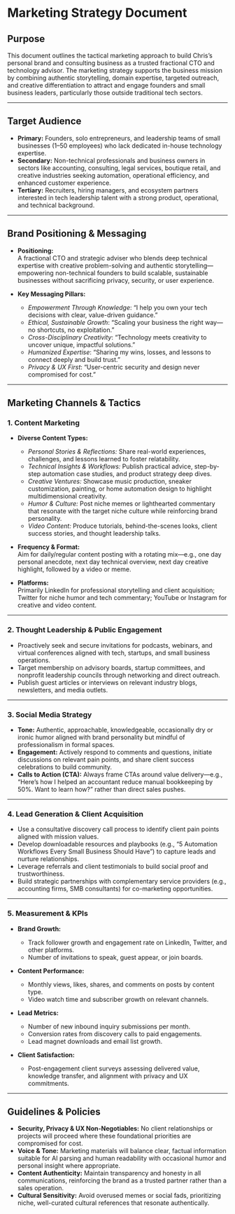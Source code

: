 # Marketing Strategy Document

## Purpose

This document outlines the tactical marketing approach to build Chris’s personal brand and consulting business as a trusted fractional CTO and technology advisor. The marketing strategy supports the business mission by combining authentic storytelling, domain expertise, targeted outreach, and creative differentiation to attract and engage founders and small business leaders, particularly those outside traditional tech sectors.

---

## Target Audience

- **Primary:** Founders, solo entrepreneurs, and leadership teams of small businesses (1–50 employees) who lack dedicated in-house technology expertise.
- **Secondary:** Non-technical professionals and business owners in sectors like accounting, consulting, legal services, boutique retail, and creative industries seeking automation, operational efficiency, and enhanced customer experience.
- **Tertiary:** Recruiters, hiring managers, and ecosystem partners interested in tech leadership talent with a strong product, operational, and technical background.

---

## Brand Positioning & Messaging

- **Positioning:**  
  A fractional CTO and strategic adviser who blends deep technical expertise with creative problem-solving and authentic storytelling—empowering non-technical founders to build scalable, sustainable businesses without sacrificing privacy, security, or user experience.

- **Key Messaging Pillars:**
  - _Empowerment Through Knowledge_: “I help you own your tech decisions with clear, value-driven guidance.”
  - _Ethical, Sustainable Growth_: “Scaling your business the right way—no shortcuts, no exploitation.”
  - _Cross-Disciplinary Creativity_: “Technology meets creativity to uncover unique, impactful solutions.”
  - _Humanized Expertise_: “Sharing my wins, losses, and lessons to connect deeply and build trust.”
  - _Privacy & UX First_: “User-centric security and design never compromised for cost.”

---

## Marketing Channels & Tactics

### 1. Content Marketing

- **Diverse Content Types:**
  - _Personal Stories & Reflections:_ Share real-world experiences, challenges, and lessons learned to foster relatability.
  - _Technical Insights & Workflows:_ Publish practical advice, step-by-step automation case studies, and product strategy deep dives.
  - _Creative Ventures:_ Showcase music production, sneaker customization, painting, or home automation design to highlight multidimensional creativity.
  - _Humor & Culture:_ Post niche memes or lighthearted commentary that resonate with the target niche culture while reinforcing brand personality.
  - _Video Content:_ Produce tutorials, behind-the-scenes looks, client success stories, and thought leadership talks.

- **Frequency & Format:**  
  Aim for daily/regular content posting with a rotating mix—e.g., one day personal anecdote, next day technical overview, next day creative highlight, followed by a video or meme.

- **Platforms:**  
  Primarily LinkedIn for professional storytelling and client acquisition; Twitter for niche humor and tech commentary; YouTube or Instagram for creative and video content.

---

### 2. Thought Leadership & Public Engagement

- Proactively seek and secure invitations for podcasts, webinars, and virtual conferences aligned with tech, startups, and small business operations.
- Target membership on advisory boards, startup committees, and nonprofit leadership councils through networking and direct outreach.
- Publish guest articles or interviews on relevant industry blogs, newsletters, and media outlets.

---

### 3. Social Media Strategy

- **Tone:** Authentic, approachable, knowledgeable, occasionally dry or ironic humor aligned with brand personality but mindful of professionalism in formal spaces.
- **Engagement:** Actively respond to comments and questions, initiate discussions on relevant pain points, and share client success celebrations to build community.
- **Calls to Action (CTA):** Always frame CTAs around value delivery—e.g., “Here’s how I helped an accountant reduce manual bookkeeping by 50%. Want to learn how?” rather than direct sales pushes.

---

### 4. Lead Generation & Client Acquisition

- Use a consultative discovery call process to identify client pain points aligned with mission values.
- Develop downloadable resources and playbooks (e.g., “5 Automation Workflows Every Small Business Should Have”) to capture leads and nurture relationships.
- Leverage referrals and client testimonials to build social proof and trustworthiness.
- Build strategic partnerships with complementary service providers (e.g., accounting firms, SMB consultants) for co-marketing opportunities.

---

### 5. Measurement & KPIs

- **Brand Growth:**
  - Track follower growth and engagement rate on LinkedIn, Twitter, and other platforms.
  - Number of invitations to speak, guest appear, or join boards.

- **Content Performance:**
  - Monthly views, likes, shares, and comments on posts by content type.
  - Video watch time and subscriber growth on relevant channels.

- **Lead Metrics:**
  - Number of new inbound inquiry submissions per month.
  - Conversion rates from discovery calls to paid engagements.
  - Lead magnet downloads and email list growth.

- **Client Satisfaction:**
  - Post-engagement client surveys assessing delivered value, knowledge transfer, and alignment with privacy and UX commitments.

---

## Guidelines & Policies

- **Security, Privacy & UX Non-Negotiables:** No client relationships or projects will proceed where these foundational priorities are compromised for cost.
- **Voice & Tone:** Marketing materials will balance clear, factual information suitable for AI parsing and human readability with occasional humor and personal insight where appropriate.
- **Content Authenticity:** Maintain transparency and honesty in all communications, reinforcing the brand as a trusted partner rather than a sales operation.
- **Cultural Sensitivity:** Avoid overused memes or social fads, prioritizing niche, well-curated cultural references that resonate authentically.
